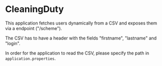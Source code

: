 # CleaningDuty

This application fetches users dynamically from a CSV and exposes them via a endpoint ("/scheme").

The CSV has to have a header with the fields "firstname", "lastname" and "login".

In order for the application to read the CSV, please specify the path in `application.properties`.
